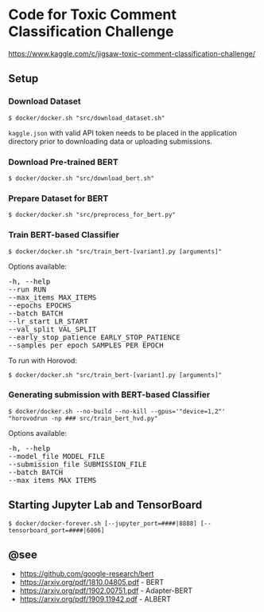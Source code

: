 # Code for Toxic Comment Classification Challenge

https://www.kaggle.com/c/jigsaw-toxic-comment-classification-challenge/

## Setup

### Download Dataset

`$ docker/docker.sh "src/download_dataset.sh"`

`kaggle.json` with valid API token needs to be placed in the application directory prior to downloading data or uploading submissions.

### Download Pre-trained BERT

`$ docker/docker.sh "src/download_bert.sh"`

### Prepare Dataset for BERT

`$ docker/docker.sh "src/preprocess_for_bert.py"`

### Train BERT-based Classifier

`$ docker/docker.sh "src/train_bert-[variant].py [arguments]"`

Options available:

<pre>
-h, --help
--run RUN
--max_items MAX_ITEMS
--epochs EPOCHS
--batch BATCH
--lr_start LR_START
--val_split VAL_SPLIT
--early_stop_patience EARLY_STOP_PATIENCE
--samples_per_epoch SAMPLES_PER_EPOCH
</pre>

To run with Horovod:

`$ docker/docker.sh "src/train_bert-[variant].py [arguments]"`

### Generating submission with BERT-based Classifier

`$ docker/docker.sh --no-build --no-kill --gpus='"device=1,2"' "horovodrun -np ### src/train_bert_hvd.py"`

Options available:

<pre>
-h, --help
--model_file MODEL_FILE
--submission_file SUBMISSION_FILE
--batch BATCH
--max_items MAX_ITEMS
</pre>

## Starting Jupyter Lab and TensorBoard

`$ docker/docker-forever.sh [--jupyter_port=####|8888] [--tensorboard_port=####|6006]`

## @see

 - https://github.com/google-research/bert
 - https://arxiv.org/pdf/1810.04805.pdf - BERT
 - https://arxiv.org/pdf/1902.00751.pdf - Adapter-BERT
 - https://arxiv.org/pdf/1909.11942.pdf - ALBERT